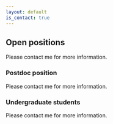 ```yaml
---
layout: default
is_contact: true
---
```


## Open positions

Please contact me for more information.

### Postdoc position

Please contact me for more information.

### Undergraduate students

Please contact me for more information.
